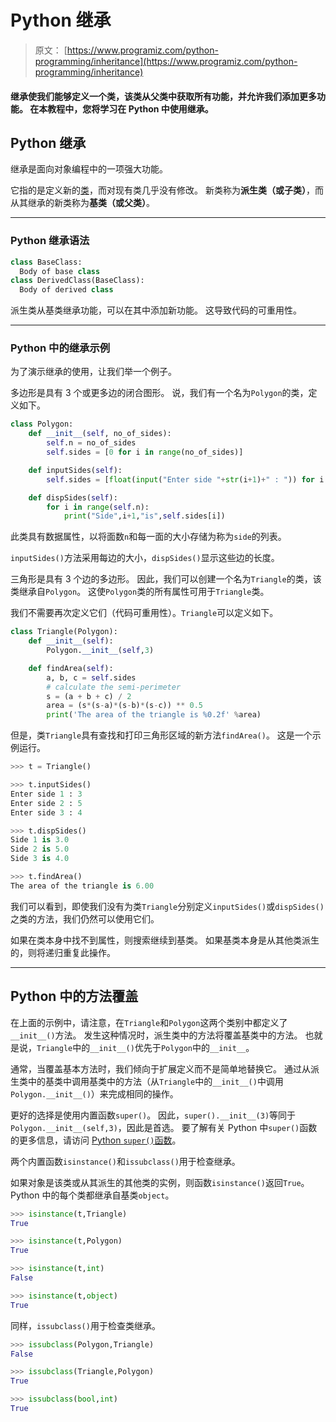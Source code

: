 # Python 继承

> 原文： [https://www.programiz.com/python-programming/inheritance](https://www.programiz.com/python-programming/inheritance)

#### 继承使我们能够定义一个类，该类从父类中获取所有功能，并允许我们添加更多功能。 在本教程中，您将学习在 Python 中使用继承。

## Python 继承

继承是面向对象编程中的一项强大功能。

它指的是定义新的[类](/python-programming/class)，而对现有类几乎没有修改。 新类称为**派生类（或子类）**，而从其继承的新类称为**基类（或父类）**。

* * *

### Python 继承语法

```py
class BaseClass:
  Body of base class
class DerivedClass(BaseClass):
  Body of derived class
```

派生类从基类继承功能，可以在其中添加新功能。 这导致代码的可重用性。

* * *

### Python 中的继承示例

为了演示继承的使用，让我们举一个例子。

多边形是具有 3 个或更多边的闭合图形。 说，我们有一个名为`Polygon`的类，定义如下。

```py
class Polygon:
    def __init__(self, no_of_sides):
        self.n = no_of_sides
        self.sides = [0 for i in range(no_of_sides)]

    def inputSides(self):
        self.sides = [float(input("Enter side "+str(i+1)+" : ")) for i in range(self.n)]

    def dispSides(self):
        for i in range(self.n):
            print("Side",i+1,"is",self.sides[i])
```

此类具有数据属性，以将面数`n`和每一面的大小存储为称为`side`的列表。

`inputSides()`方法采用每边的大小，`dispSides()`显示这些边的长度。

三角形是具有 3 个边的多边形。 因此，我们可以创建一个名为`Triangle`的类，该类继承自`Polygon`。 这使`Polygon`类的所有属性可用于`Triangle`类。

我们不需要再次定义它们（代码可重用性）。`Triangle`可以定义如下。

```py
class Triangle(Polygon):
    def __init__(self):
        Polygon.__init__(self,3)

    def findArea(self):
        a, b, c = self.sides
        # calculate the semi-perimeter
        s = (a + b + c) / 2
        area = (s*(s-a)*(s-b)*(s-c)) ** 0.5
        print('The area of the triangle is %0.2f' %area)
```

但是，类`Triangle`具有查找和打印三角形区域的新方法`findArea()`。 这是一个示例运行。

```py
>>> t = Triangle()

>>> t.inputSides()
Enter side 1 : 3
Enter side 2 : 5
Enter side 3 : 4

>>> t.dispSides()
Side 1 is 3.0
Side 2 is 5.0
Side 3 is 4.0

>>> t.findArea()
The area of the triangle is 6.00
```

我们可以看到，即使我们没有为类`Triangle`分别定义`inputSides()`或`dispSides()`之类的方法，我们仍然可以使用它们。

如果在类本身中找不到属性，则搜索继续到基类。 如果基类本身是从其他类派生的，则将递归重复此操作。

* * *

## Python 中的方法覆盖

在上面的示例中，请注意，在`Triangle`和`Polygon`这两个类别中都定义了`__init__()`方法。 发生这种情况时，派生类中的方法将覆盖基类中的方法。 也就是说，`Triangle`中的`__init__()`优先于`Polygon`中的`__init__`。

通常，当覆盖基本方法时，我们倾向于扩展定义而不是简单地替换它。 通过从派生类中的基类中调用基类中的方法（从`Triangle`中的`__init__()`中调用`Polygon.__init__()`）来完成相同的操作。

更好的选择是使用内置函数`super()`。 因此，`super().__init__(3)`等同于`Polygon.__init__(self,3)`，因此是首选。 要了解有关 Python 中`super()`函数的更多信息，请访问 [Python `super()`函数](http://rhettinger.wordpress.com/2011/05/26/super-considered-super/)。

两个内置函数`isinstance()`和`issubclass()`用于检查继承。

如果对象是该类或从其派生的其他类的实例，则函数`isinstance()`返回`True`。 Python 中的每个类都继承自基类`object`。

```py
>>> isinstance(t,Triangle)
True

>>> isinstance(t,Polygon)
True

>>> isinstance(t,int)
False

>>> isinstance(t,object)
True
```

同样，`issubclass()`用于检查类继承。

```py
>>> issubclass(Polygon,Triangle)
False

>>> issubclass(Triangle,Polygon)
True

>>> issubclass(bool,int)
True
```